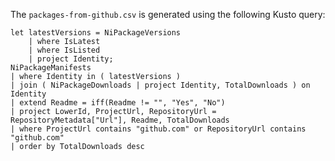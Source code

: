 The `packages-from-github.csv` is generated using the following Kusto query:

```kusto
let latestVersions = NiPackageVersions
    | where IsLatest
    | where IsListed
    | project Identity;
NiPackageManifests
| where Identity in ( latestVersions )
| join ( NiPackageDownloads | project Identity, TotalDownloads ) on Identity
| extend Readme = iff(Readme != "", "Yes", "No")
| project LowerId, ProjectUrl, RepositoryUrl = RepositoryMetadata["Url"], Readme, TotalDownloads
| where ProjectUrl contains "github.com" or RepositoryUrl contains "github.com"
| order by TotalDownloads desc
```